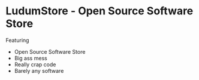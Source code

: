 # LudumStore - Open Source Software Store
Featuring
* Open Source Software Store
* Big ass mess
* Really crap code
* Barely any software
